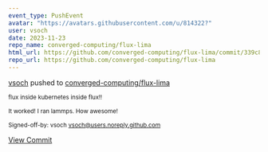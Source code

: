 ```yaml
---
event_type: PushEvent
avatar: "https://avatars.githubusercontent.com/u/814322?"
user: vsoch
date: 2023-11-23
repo_name: converged-computing/flux-lima
html_url: https://github.com/converged-computing/flux-lima/commit/339c8e4d40a464c91554983bfee702c489a807bc
repo_url: https://github.com/converged-computing/flux-lima
---
```


<a href='https://github.com/vsoch' target='_blank'>vsoch</a> pushed to <a href='https://github.com/converged-computing/flux-lima' target='_blank'>converged-computing/flux-lima</a>

<small>flux inside kubernetes inside flux!!

It worked! I ran lammps. How awesome!

Signed-off-by: vsoch <vsoch@users.noreply.github.com></small>

<a href='https://github.com/converged-computing/flux-lima/commit/339c8e4d40a464c91554983bfee702c489a807bc' target='_blank'>View Commit</a>